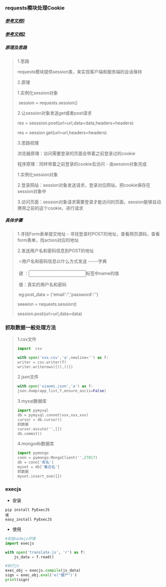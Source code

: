 ### requests模块处理Cookie

##### [参考文档1](https://blog.csdn.net/chang995196962/article/details/85088674)

##### [参考文档2](https://docs.python-requests.org/zh_CN/latest/user/advanced.html#session-objects)

##### 原理及思路

> 1.思路
>
> requests模块提供session类，来实现客户端和服务端的会话保持
>
>  
>
> 2.原理
>
> 1.实例化session对象
>
> ​	session = requests.session()
>
> 2.让session对象发送get或者post请求
>
> res = sesssion.post(url=url,data=data,headers=headers)
>
> res = session.get(url=url,headers=headers)
>
>  
>
> 3.思路梳理
>
> 浏览器原理：访问需要登录的页面会带着之前登录过的cookie
>
> 程序原理：同样带着之前登录的cookie去访问 - 由session对象完成
>
> 1.实例化session对象
>
> 2.登录网站：session对象发送请求，登录对应网站，把cookie保存在session对象中
>
> 3.访问页面：session对象请求需要登录才能访问的页面，session能够自动携带之前的这个cookie，进行请求

##### 具体步骤

> 1.寻找Form表单提交地址 - 寻找登录时POST的地址，查看网页源码，查看form表单，找action对应的地址
>
> 2.发送用户名和密码信息到POST的地址
>
> ​	:star:用户名和密码信息以什么方式发送  -----字典
>
> ​	键 ：<input>标签中name的值
>
> ​	值：真实的用户名和密码
>
> ​	eg:post_data = {'email':'','password':''}
>
> seeeion = requests.session()
>
> session.post(url=url,data=data)

### 抓取数据一般处理方法

> 1.csv文件 
>
> ```python
>import  csv
> 
> with open('xxx.csv','a',newline='') as f:
> writer = csv.writer(f)
> writer.writerows([(),()])
>  ```
>  
> 2.json文件
>
> ```python
>with open('xiaomi.json','a') as f:
> json.dump(app_list,f,ensure_ascii=False)
> ```
>  
> 3.mysql数据库
>
> ```python
>import pymysql
> db = pymysql.connet(xxx,xxx,xxx)
> cursor = db.cursor()
> 抓数据
> cursor.excute('',[])
> db.commit()
> ```
> 
> 4.mongodb数据库
>
> ```python
>import pymongo
> conn = pymongo.MongoClient('',27017)
> db = conn['库名']
> myset = db['集合名']
> 抓数据
> myset.insert_one({})
> ```
> 

### execjs

+ 安装

```
pip install PyExecJS
或
easy_install PyExecJS
```

+ 使用

```python
#安装nodejs环境
import execjs

with open('translate.js', 'r') as f:
    js_data = f.read()

#执行js
exec_obj = execjs.compile(js_data)
sign = exec_obj.eval('e("僵尸")')
print(sign)
```



